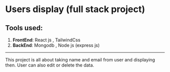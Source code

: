 # Users display (full stack project)

## Tools used:

1. **FrontEnd**: React js , TailwindCss
2. **BackEnd**: Mongodb , Node js (express js)
***
This project is all about taking name and email from user and displaying then. User can also edit or delete the data.